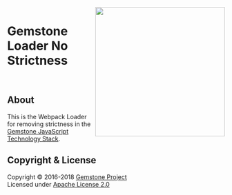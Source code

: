 
<img src="https://rawgit.com/gemstonejs/gemstone-artwork/master/gemstone-logo-white.svg" width="300" align="right" alt=""/>

Gemstone Loader No Strictness
=============================

<p/>
<img src="https://nodei.co/npm/gemstone-loader-nostrict.png?downloads=true&stars=true" alt=""/>
<p/>
<img src="https://david-dm.org/rse/gemstone-loader-nostrict.png" alt=""/>

About
-----

This is the Webpack Loader for removing strictness in the
[Gemstone JavaScript Technology Stack](http://gemstonejs.com).

Copyright &amp; License
-----------------------

Copyright &copy; 2016-2018 [Gemstone Project](http://gemstonejs.com)<br/>
Licensed under [Apache License 2.0](https://spdx.org/licenses/Apache-2.0)


